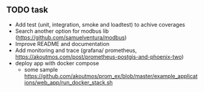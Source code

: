 ## TODO task

- Add test (unit, integration, smoke and loadtest) to achive coverages
- Search another option for modbus lib (https://github.com/samuelventura/modbus)
- Improve README and documentation
- Add monitoring and trace (grafana/ prometheus, https://akoutmos.com/post/prometheus-postgis-and-phoenix-two)
- deploy app with docker compose
  - some sample https://github.com/akoutmos/prom_ex/blob/master/example_applications/web_app/run_docker_stack.sh


